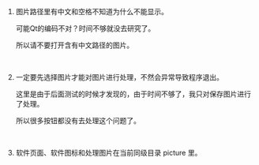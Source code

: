 

1. 图片路径里有中文和空格不知道为什么不能显示。

   可能Qt的编码不对？时间不够就没去研究了。

   所以请不要打开含有中文路径的图片。

   ​

2. 一定要先选择图片才能对图片进行处理，不然会异常导致程序退出。

   这里是由于后面测试的时候才发现的，由于时间不够了，我只对保存图片进行了处理。

   所以很多按钮都没有去处理这个问题了。

   ​

3. 软件页面、软件图标和处理图片在当前同级目录 picture 里。


